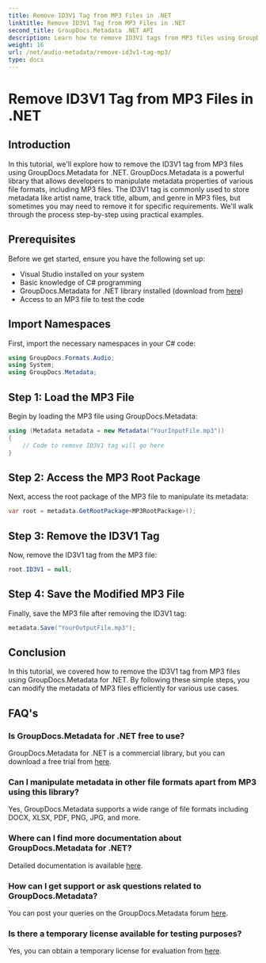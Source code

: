 ```yaml
---
title: Remove ID3V1 Tag from MP3 Files in .NET
linktitle: Remove ID3V1 Tag from MP3 Files in .NET
second_title: GroupDocs.Metadata .NET API
description: Learn how to remove ID3V1 tags from MP3 files using GroupDocs.Metadata for .NET. Easy step-by-step guide with practical examples.
weight: 16
url: /net/audio-metadata/remove-id3v1-tag-mp3/
type: docs
---
```

# Remove ID3V1 Tag from MP3 Files in .NET

## Introduction
In this tutorial, we'll explore how to remove the ID3V1 tag from MP3 files using GroupDocs.Metadata for .NET. GroupDocs.Metadata is a powerful library that allows developers to manipulate metadata properties of various file formats, including MP3 files. The ID3V1 tag is commonly used to store metadata like artist name, track title, album, and genre in MP3 files, but sometimes you may need to remove it for specific requirements. We'll walk through the process step-by-step using practical examples.
## Prerequisites
Before we get started, ensure you have the following set up:
- Visual Studio installed on your system
- Basic knowledge of C# programming
- GroupDocs.Metadata for .NET library installed (download from [here](https://releases.groupdocs.com/metadata/net/))
- Access to an MP3 file to test the code

## Import Namespaces
First, import the necessary namespaces in your C# code:
```csharp
using GroupDocs.Formats.Audio;
using System;
using GroupDocs.Metadata;
```
## Step 1: Load the MP3 File
Begin by loading the MP3 file using GroupDocs.Metadata:
```csharp
using (Metadata metadata = new Metadata("YourInputFile.mp3"))
{
    // Code to remove ID3V1 tag will go here
}
```
## Step 2: Access the MP3 Root Package
Next, access the root package of the MP3 file to manipulate its metadata:
```csharp
var root = metadata.GetRootPackage<MP3RootPackage>();
```
## Step 3: Remove the ID3V1 Tag
Now, remove the ID3V1 tag from the MP3 file:
```csharp
root.ID3V1 = null;
```
## Step 4: Save the Modified MP3 File
Finally, save the MP3 file after removing the ID3V1 tag:
```csharp
metadata.Save("YourOutputFile.mp3");
```

## Conclusion
In this tutorial, we covered how to remove the ID3V1 tag from MP3 files using GroupDocs.Metadata for .NET. By following these simple steps, you can modify the metadata of MP3 files efficiently for various use cases.

## FAQ's
### Is GroupDocs.Metadata for .NET free to use?
GroupDocs.Metadata for .NET is a commercial library, but you can download a free trial from [here](https://releases.groupdocs.com/).
### Can I manipulate metadata in other file formats apart from MP3 using this library?
Yes, GroupDocs.Metadata supports a wide range of file formats including DOCX, XLSX, PDF, PNG, JPG, and more.
### Where can I find more documentation about GroupDocs.Metadata for .NET?
Detailed documentation is available [here](https://tutorials.groupdocs.com/metadata/net/).
### How can I get support or ask questions related to GroupDocs.Metadata?
You can post your queries on the GroupDocs.Metadata forum [here](https://forum.groupdocs.com/c/metadata/14).
### Is there a temporary license available for testing purposes?
Yes, you can obtain a temporary license for evaluation from [here](https://purchase.groupdocs.com/temporary-license/).

